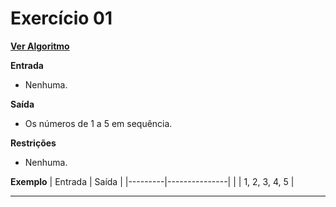 # Exercício 01
[**Ver Algoritmo**](Algoritmo01.md)

**Entrada**

- Nenhuma.

**Saída**

- Os números de 1 a 5 em sequência.

**Restrições**

- Nenhuma.

**Exemplo**
| Entrada | Saída         |
|---------|---------------|
|         | 1, 2, 3, 4, 5 |

---

